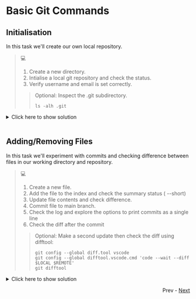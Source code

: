 # Basic Git Commands

## Initialisation

In this task we'll create our own local repository.

> :computer:
>
> 1. Create a new directory.
> 2. Intialise a local git repository and check the status.
> 3. Verify username and email is set correctly.
>
>> Optional: Inspect the .git subdirectory.
>>
>> ```console
>> ls -alh .git
>> ```

<details>
  <summary>Click here to show solution</summary>
  
  ```console
1.

  Create new Folder: mkdir demo_project
  Validate Status: Git status
2.

Initialise git repository: git init 
check status: git status

3.

Verify user/email is set: git config –list
  ```

</details>
<br>

## Adding/Removing Files

In this task we'll experiment with commits and checking difference between files in our working directory and repository.

> :computer:
>
> 1. Create a new file.
> 2. Add the file to the index and check the summary status ( --short)
> 3. Update file contents and check difference.
> 4. Commit file to main branch.
> 5. Check the log and explore the options to print commits as a single line
> 6. Check the diff after the commit
>
>> Optional: Make a second update then check the diff using difftool: <br>
>>
>> ```console
>> git config --global diff.tool vscode
>> git config --global difftool.vscode.cmd 'code --wait --diff $LOCAL $REMOTE'
>> git difftool
>> ```

<details>
  <summary>Click here to show solution</summary>
  
  ```console
1.

  Create new file: touch example.txt
  Validate Status: git status
2.

  Add file: git add example.txt
  Check status: git status --short
3.

  Update file contents: echo “sample text”” >> example.txt
  Check difference: git diff
4.

  Commit file to main: git commit -am "Example Commit"
5.
  git log
  git log --help
  git log --oneline
  ```

</details>
<div align="right">

   Prev - [Next](git_two_tasks.md)
</div>
